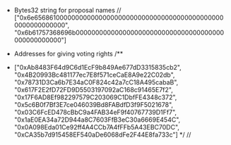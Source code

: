- Bytes32 string for proposal names
// ["0x6e65686100000000000000000000000000000000000000000000000000000000", "0x6b61757368696b00000000000000000000000000000000000000000000000000"]

- Addresses for giving voting rights
/**
 * ["0xAb8483F64d9C6d1EcF9b849Ae677dD3315835cb2",
    "0x4B20993Bc481177ec7E8f571ceCaE8A9e22C02db",
    "0x78731D3Ca6b7E34aC0F824c42a7cC18A495cabaB",
    "0x617F2E2fD72FD9D5503197092aC168c91465E7f2",
    "0x17F6AD8Ef982297579C203069C1DbfFE4348c372",
    "0x5c6B0f7Bf3E7ce046039Bd8FABdfD3f9F5021678",
    "0x03C6FcED478cBbC9a4FAB34eF9f40767739D1Ff7",
    "0x1aE0EA34a72D944a8C7603FfB3eC30a6669E454C",
    "0x0A098Eda01Ce92ff4A4CCb7A4fFFb5A43EBC70DC",
    "0xCA35b7d915458EF540aDe6068dFe2F44E8fa733c"]
 */
// 